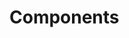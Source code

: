 <!-- Space: Projects -->
<!-- Parent: Tasks -->
<!-- Title: Components Tasks -->
<!-- Label: Tasks -->
<!-- Label: Project -->
<!-- Label: Components -->
<!-- Include: disclaimer.md -->
<!-- Include: ac:toc -->

# Components

